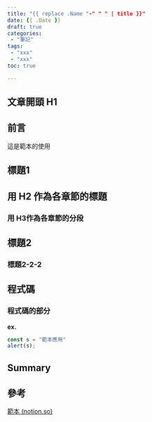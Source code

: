 ```yaml
---
title: "{{ replace .Name "-" " " | title }}"
date: {{ .Date }}
draft: true
categories:
 - "筆記"
tags:
 - "xxx"
 - "xxx"
toc: true

---
```


## 文章開頭 H1

<!-- 簡介 -->
<!--more-->

## 前言


這是範本的使用

## 標題1

## 用 H2 作為各章節的標題

### 用 H3作為各章節的分段

## 標題2

### 標題2-2-2

## 程式碼

### 程式碼的部分

****ex.**** 

```javascript
const s = "範本應用"
alert(s);
```

## Summary

## 參考

[範本 (notion.so)](https://www.notion.so/98b881454a694080a84fb7988c2b3d8a)